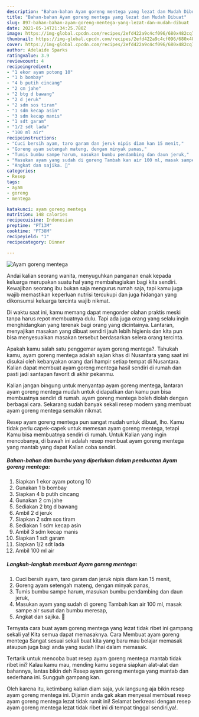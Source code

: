 ```yaml
---
description: "Bahan-bahan Ayam goreng mentega yang lezat dan Mudah Dibuat"
title: "Bahan-bahan Ayam goreng mentega yang lezat dan Mudah Dibuat"
slug: 897-bahan-bahan-ayam-goreng-mentega-yang-lezat-dan-mudah-dibuat
date: 2021-05-14T21:34:25.780Z
image: https://img-global.cpcdn.com/recipes/2efd422a9c4cf096/680x482cq70/ayam-goreng-mentega-foto-resep-utama.jpg
thumbnail: https://img-global.cpcdn.com/recipes/2efd422a9c4cf096/680x482cq70/ayam-goreng-mentega-foto-resep-utama.jpg
cover: https://img-global.cpcdn.com/recipes/2efd422a9c4cf096/680x482cq70/ayam-goreng-mentega-foto-resep-utama.jpg
author: Adelaide Sparks
ratingvalue: 3.9
reviewcount: 4
recipeingredient:
- "1 ekor ayam potong 10"
- "1 b bombay"
- "4 b putih cincang"
- "2 cm jahe"
- "2 btg d bawang"
- "2 d jeruk"
- "2 sdm sos tiram"
- "1 sdm kecap asin"
- "3 sdm kecap manis"
- "1 sdt garam"
- "1/2 sdt lada"
- "100 ml air"
recipeinstructions:
- "Cuci bersih ayam, taro garam dan jeruk nipis diam kan 15 menit,"
- "Goreng ayam setengah mateng, dengan minyak panas,"
- "Tumis bumbu sampe harum, masukan bumbu pendambing dan daun jeruk,"
- "Masukan ayam yang sudah di goreng Tambah kan air 100 ml, masak sampe air susut dan bumbu meresap,"
- "Angkat dan sajika. 🤗"
categories:
- Resep
tags:
- ayam
- goreng
- mentega

katakunci: ayam goreng mentega 
nutrition: 148 calories
recipecuisine: Indonesian
preptime: "PT13M"
cooktime: "PT38M"
recipeyield: "1"
recipecategory: Dinner

---
```



![Ayam goreng mentega](https://img-global.cpcdn.com/recipes/2efd422a9c4cf096/680x482cq70/ayam-goreng-mentega-foto-resep-utama.jpg)

Andai kalian seorang wanita, menyuguhkan panganan enak kepada keluarga merupakan suatu hal yang membahagiakan bagi kita sendiri. Kewajiban seorang ibu bukan saja mengurus rumah saja, tapi kamu juga wajib memastikan keperluan nutrisi tercukupi dan juga hidangan yang dikonsumsi keluarga tercinta wajib nikmat.

Di waktu  saat ini, kamu memang dapat mengorder olahan praktis meski tanpa harus repot membuatnya dulu. Tapi ada juga orang yang selalu ingin menghidangkan yang terenak bagi orang yang dicintainya. Lantaran, menyajikan masakan yang dibuat sendiri jauh lebih higienis dan kita pun bisa menyesuaikan masakan tersebut berdasarkan selera orang tercinta. 



Apakah kamu salah satu penggemar ayam goreng mentega?. Tahukah kamu, ayam goreng mentega adalah sajian khas di Nusantara yang saat ini disukai oleh kebanyakan orang dari hampir setiap tempat di Nusantara. Kalian dapat membuat ayam goreng mentega hasil sendiri di rumah dan pasti jadi santapan favorit di akhir pekanmu.

Kalian jangan bingung untuk menyantap ayam goreng mentega, lantaran ayam goreng mentega mudah untuk didapatkan dan kamu pun bisa membuatnya sendiri di rumah. ayam goreng mentega boleh diolah dengan berbagai cara. Sekarang sudah banyak sekali resep modern yang membuat ayam goreng mentega semakin nikmat.

Resep ayam goreng mentega pun sangat mudah untuk dibuat, lho. Kamu tidak perlu capek-capek untuk memesan ayam goreng mentega, tetapi Kamu bisa membuatnya sendiri di rumah. Untuk Kalian yang ingin mencobanya, di bawah ini adalah resep membuat ayam goreng mentega yang mantab yang dapat Kalian coba sendiri.

<!--inarticleads1-->

##### Bahan-bahan dan bumbu yang diperlukan dalam pembuatan Ayam goreng mentega:

1. Siapkan 1 ekor ayam potong 10
1. Gunakan 1 b bombay
1. Siapkan 4 b putih cincang
1. Gunakan 2 cm jahe
1. Sediakan 2 btg d bawang
1. Ambil 2 d jeruk
1. Siapkan 2 sdm sos tiram
1. Sediakan 1 sdm kecap asin
1. Ambil 3 sdm kecap manis
1. Siapkan 1 sdt garam
1. Siapkan 1/2 sdt lada
1. Ambil 100 ml air




<!--inarticleads2-->

##### Langkah-langkah membuat Ayam goreng mentega:

1. Cuci bersih ayam, taro garam dan jeruk nipis diam kan 15 menit,
1. Goreng ayam setengah mateng, dengan minyak panas,
1. Tumis bumbu sampe harum, masukan bumbu pendambing dan daun jeruk,
1. Masukan ayam yang sudah di goreng Tambah kan air 100 ml, masak sampe air susut dan bumbu meresap,
1. Angkat dan sajika. 🤗




Ternyata cara buat ayam goreng mentega yang lezat tidak ribet ini gampang sekali ya! Kita semua dapat memasaknya. Cara Membuat ayam goreng mentega Sangat sesuai sekali buat kita yang baru mau belajar memasak ataupun juga bagi anda yang sudah lihai dalam memasak.

Tertarik untuk mencoba buat resep ayam goreng mentega mantab tidak ribet ini? Kalau kamu mau, mending kamu segera siapkan alat-alat dan bahannya, lantas bikin deh Resep ayam goreng mentega yang mantab dan sederhana ini. Sungguh gampang kan. 

Oleh karena itu, ketimbang kalian diam saja, yuk langsung aja bikin resep ayam goreng mentega ini. Dijamin anda gak akan menyesal membuat resep ayam goreng mentega lezat tidak rumit ini! Selamat berkreasi dengan resep ayam goreng mentega lezat tidak ribet ini di tempat tinggal sendiri,ya!.

